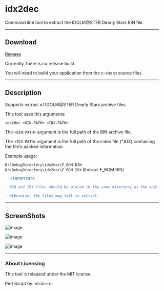 # idx2dec

Command line tool to extract the IDOLM@STER Dearly Stars BIN file.

---

## Download

<s>[Release](https://github.com/XyLe-GBP/idx2dec/Release)</s>

Currently, there is no release build.

You will need to build your application from the c-sharp source files.

---

## Description

Supports extract of IDOLM@STER Dearly Stars archive files.

This tool uses this arguments:

  `idx2dec <BIN-PATH> <IDX-PATH>`
  
The `<BIN-PATH>` argument is the full path of the BIN archive file.
  
The `<IDX-PATH>` argument is the full path of the index file (*.IDX) containing the file's packed information.

Example usage:

`D:\DebugDirectory\idx2dec\F_BGM.BIN D:\DebugDirectory\idx2dec\F_BGM.IDX` (Extract F_BGM.BIN)
  
```diff
- ※INPORTANT※

- BIN and IDX files should be placed in the same directory as the application.

- Otherwise, the files may fail to extract.
```

---

## ScreenShots

![image](https://user-images.githubusercontent.com/59692068/119649540-b43c0380-be5d-11eb-839a-882bd197fc11.png)

![image](https://user-images.githubusercontent.com/59692068/119649796-054bf780-be5e-11eb-8d79-20e840f194bb.png)

![image](https://user-images.githubusercontent.com/59692068/119649833-139a1380-be5e-11eb-8b48-2f8b88d42efe.png)

---

### About Licensing

<p>This tool is released under the MIT license.</p>

Perl Script by: mirai-iro.
